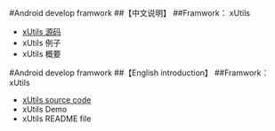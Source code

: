 #Android develop framwork 
##【中文说明】
##Framwork： xUtils  
* [xUtils 源码](https://github.com/androidKaKa/AndroidDevFramwork/tree/master/xUtils/library/src/com/lidroid/xutils)
* xUtils 例子
* xUtils 概要










#Android develop framwork 
##【English introduction】
##Framwork： xUtils  
* [xUtils source code](https://github.com/androidKaKa/AndroidDevFramwork/tree/master/xUtils/library/src/com/lidroid/xutils)
* xUtils Demo 
* xUtils README file
